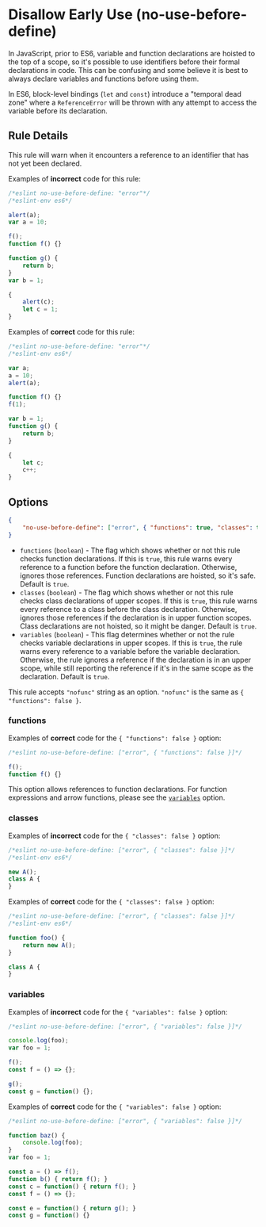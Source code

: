 # Disallow Early Use (no-use-before-define)

In JavaScript, prior to ES6, variable and function declarations are hoisted to the top of a scope, so it's possible to use identifiers before their formal declarations in code. This can be confusing and some believe it is best to always declare variables and functions before using them.

In ES6, block-level bindings (`let` and `const`) introduce a "temporal dead zone" where a `ReferenceError` will be thrown with any attempt to access the variable before its declaration.

## Rule Details

This rule will warn when it encounters a reference to an identifier that has not yet been declared.

Examples of **incorrect** code for this rule:

```js
/*eslint no-use-before-define: "error"*/
/*eslint-env es6*/

alert(a);
var a = 10;

f();
function f() {}

function g() {
    return b;
}
var b = 1;

{
    alert(c);
    let c = 1;
}
```

Examples of **correct** code for this rule:

```js
/*eslint no-use-before-define: "error"*/
/*eslint-env es6*/

var a;
a = 10;
alert(a);

function f() {}
f(1);

var b = 1;
function g() {
    return b;
}

{
    let c;
    c++;
}
```

## Options

```json
{
    "no-use-before-define": ["error", { "functions": true, "classes": true }]
}
```

* `functions` (`boolean`) -
  The flag which shows whether or not this rule checks function declarations.
  If this is `true`, this rule warns every reference to a function before the function declaration.
  Otherwise, ignores those references.
  Function declarations are hoisted, so it's safe.
  Default is `true`.
* `classes` (`boolean`) -
  The flag which shows whether or not this rule checks class declarations of upper scopes.
  If this is `true`, this rule warns every reference to a class before the class declaration.
  Otherwise, ignores those references if the declaration is in upper function scopes.
  Class declarations are not hoisted, so it might be danger.
  Default is `true`.
* `variables` (`boolean`) -
  This flag determines whether or not the rule checks variable declarations in upper scopes.
  If this is `true`, the rule warns every reference to a variable before the variable declaration.
  Otherwise, the rule ignores a reference if the declaration is in an upper scope, while still reporting the reference if it's in the same scope as the declaration.
  Default is `true`.

This rule accepts `"nofunc"` string as an option.
`"nofunc"` is the same as `{ "functions": false }`.

### functions

Examples of **correct** code for the `{ "functions": false }` option:

```js
/*eslint no-use-before-define: ["error", { "functions": false }]*/

f();
function f() {}
```

This option allows references to function declarations. For function expressions and arrow functions, please see the [`variables`](#variables) option.

### classes

Examples of **incorrect** code for the `{ "classes": false }` option:

```js
/*eslint no-use-before-define: ["error", { "classes": false }]*/
/*eslint-env es6*/

new A();
class A {
}
```

Examples of **correct** code for the `{ "classes": false }` option:

```js
/*eslint no-use-before-define: ["error", { "classes": false }]*/
/*eslint-env es6*/

function foo() {
    return new A();
}

class A {
}
```

### variables

Examples of **incorrect** code for the `{ "variables": false }` option:

```js
/*eslint no-use-before-define: ["error", { "variables": false }]*/

console.log(foo);
var foo = 1;

f();
const f = () => {};

g();
const g = function() {};
```

Examples of **correct** code for the `{ "variables": false }` option:

```js
/*eslint no-use-before-define: ["error", { "variables": false }]*/

function baz() {
    console.log(foo);
}
var foo = 1;

const a = () => f();
function b() { return f(); }
const c = function() { return f(); }
const f = () => {};

const e = function() { return g(); }
const g = function() {}
```

